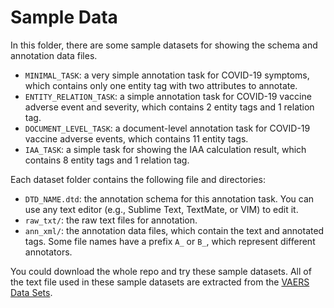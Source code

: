 # Sample Data

In this folder, there are some sample datasets for showing the schema and annotation data files.

* `MINIMAL_TASK`: a very simple annotation task for COVID-19 symptoms, which contains only one entity tag with two attributes to annotate.
* `ENTITY_RELATION_TASK`: a simple annotation task for COVID-19 vaccine adverse event and severity, which contains 2 entity tags and 1 relation tag.
* `DOCUMENT_LEVEL_TASK`: a document-level annotation task for COVID-19 vaccine adverse events, which contains 11 entity tags.
* `IAA_TASK`: a simple task for showing the IAA calculation result, which contains 8 entity tags and 1 relation tag.

Each dataset folder contains the following file and directories:

* `DTD_NAME.dtd`: the annotation schema for this annotation task. You can use any text editor (e.g., Sublime Text, TextMate, or VIM) to edit it.
* `raw_txt/`: the raw text files for annotation.
* `ann_xml/`: the annotation data files, which contain the text and annotated tags. Some file names have a prefix `A_` or `B_`, which represent different annotators.

You could download the whole repo and try these sample datasets. All of the text file used in these sample datasets are extracted from the [VAERS Data Sets](https://vaers.hhs.gov/data.html).